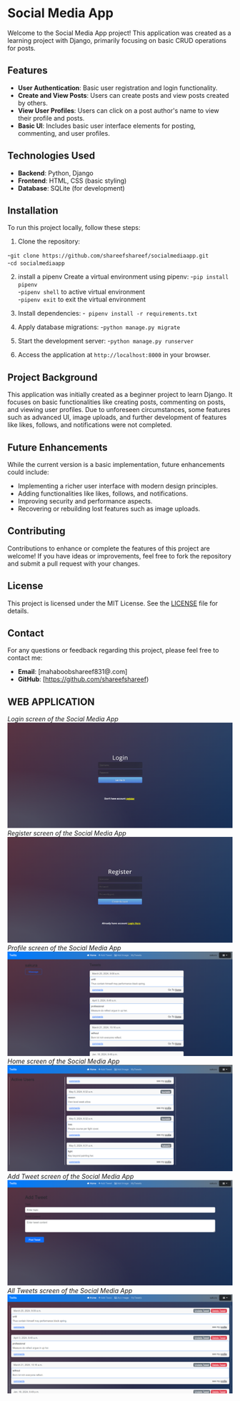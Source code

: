 # Social Media App

Welcome to the Social Media App project! This application was created as a learning project with Django, primarily focusing on basic CRUD operations for posts.

## Features

- **User Authentication**: Basic user registration and login functionality.
- **Create and View Posts**: Users can create posts and view posts created by others.
- **View User Profiles**: Users can click on a post author's name to view their profile and posts.
- **Basic UI**: Includes basic user interface elements for posting, commenting, and user profiles.

## Technologies Used

- **Backend**: Python, Django
- **Frontend**: HTML, CSS (basic styling)
- **Database**: SQLite (for development)

## Installation

To run this project locally, follow these steps:

1. Clone the repository:

-`git clone https://github.com/shareefshareef/socialmediaapp.git`<br>
-`cd socialmediaapp`


2. install a pipenv Create a virtual environment using pipenv:
   -`pip install pipenv` <br>
   -`pipenv shell` to active virtual environment<br>
   -`pipenv exit` to exit the virtual environment<br>

3. Install dependencies:
  -` pipenv install -r requirements.txt`


4. Apply database migrations:
   -`python manage.py migrate`

5. Start the development server:
 -`python manage.py runserver`


7. Access the application at `http://localhost:8000` in your browser.

## Project Background

This application was initially created as a beginner project to learn Django. It focuses on basic functionalities like creating posts, commenting on posts, and viewing user profiles. Due to unforeseen circumstances, some features such as advanced UI, image uploads, and further development of features like likes, follows, and notifications were not completed.

## Future Enhancements

While the current version is a basic implementation, future enhancements could include:

- Implementing a richer user interface with modern design principles.
- Adding functionalities like likes, follows, and notifications.
- Improving security and performance aspects.
- Recovering or rebuilding lost features such as image uploads.

## Contributing

Contributions to enhance or complete the features of this project are welcome! If you have ideas or improvements, feel free to fork the repository and submit a pull request with your changes.

## License

This project is licensed under the MIT License. See the [LICENSE](LICENSE) file for details.

## Contact

For any questions or feedback regarding this project, please feel free to contact me:

- **Email**: [mahaboobshareef831@.com]
- **GitHub**: [https://github.com/shareefshareef)
## WEB APPLICATION
*Login screen of the Social Media App*
![Login Image](https://github.com/shareefshareef/socialmediaapp/raw/main/dj-images/login.png)
*Register screen of the Social Media App*
![Register Image](https://github.com/shareefshareef/socialmediaapp/raw/main/dj-images/register.png)
*Profile screen of the Social Media App*
![Profile Image](https://github.com/shareefshareef/socialmediaapp/raw/main/dj-images/profile.png)
*Home screen of the Social Media App*
![Home Image](https://github.com/shareefshareef/socialmediaapp/raw/main/dj-images/home.png)
*Add Tweet screen of the Social Media App*
![AddTweet Image](https://github.com/shareefshareef/socialmediaapp/raw/main/dj-images/addtweet.png)
*All Tweets screen of the Social Media App*
![MyTweet Image](https://github.com/shareefshareef/socialmediaapp/raw/main/dj-images/mytweets.png)










